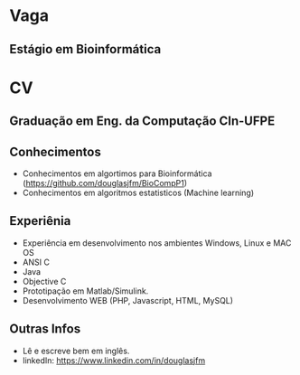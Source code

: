Vaga
====

Estágio em Bioinformática
-------------------------

CV
==
Graduação em Eng. da Computação CIn-UFPE
----------------------------------------

Conhecimentos
-------------
* Conhecimentos em algortimos para Bioinformática (https://github.com/douglasjfm/BioCompP1)
* Conhecimentos em algoritmos estatisticos (Machine learning)

Experiênia
----------

* Experiência em desenvolvimento nos ambientes Windows, Linux e MAC OS
* ANSI C
* Java
* Objective C
* Prototipação em Matlab/Simulink.
* Desenvolvimento WEB (PHP, Javascript, HTML, MySQL)

Outras Infos
------------

* Lê e escreve bem em inglês.
* linkedIn: https://www.linkedin.com/in/douglasjfm
